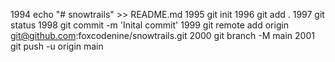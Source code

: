  1994  echo "# snowtrails" >> README.md
 1995  git init
 1996  git add .
 1997  git status
 1998  git commit -m 'Inital commit'
 1999  git remote add origin git@github.com:foxcodenine/snowtrails.git
 2000  git branch -M main
 2001  git push -u origin main
